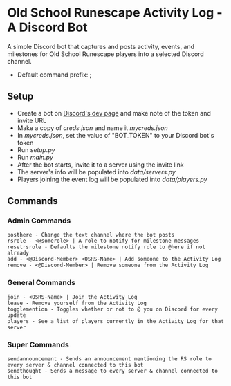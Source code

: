 # Old School Runescape Activity Log - A Discord Bot

A simple Discord bot that captures and posts activity, events, and milestones for Old School Runescape players into a selected Discord channel.
- Default command prefix: **;**

## Setup
- Create a bot on [Discord's dev page](https://discord.com/developers/applications) and make note of the token and invite URL
- Make a copy of *creds&#46;json* and name it *mycreds&#46;json*
- In *mycreds&#46;json*, set the value of "BOT_TOKEN" to your Discord bot's token
- Run *setup&#46;py*
- Run *main&#46;py*
- After the bot starts, invite it to a server using the invite link
- The server's info will be populated into *data/servers&#46;py*
- Players joining the event log will be populated into *data/players&#46;py*

## Commands
### **A**dmin Commands
```
posthere - Change the text channel where the bot posts
rsrole - <@somerole> | A role to notify for milestone messages
resetrsrole - Defaults the milestone notify role to @here if not already
add - <@Discord-Member> <OSRS-Name> | Add someone to the Activity Log
remove - <@Discord-Member> | Remove someone from the Activity Log
```
### **G**eneral Commands
```
join - <OSRS-Name> | Join the Activity Log
leave - Remove yourself from the Activity Log
togglemention - Toggles whether or not to @ you on Discord for every update
players - See a list of players currently in the Activity Log for that server
```
### **S**uper Commands
```
sendannouncement - Sends an announcement mentioning the RS role to every server & channel connected to this bot
sendthought - Sends a message to every server & channel connected to this bot
```